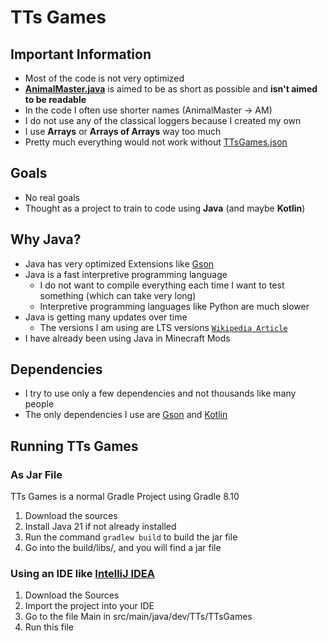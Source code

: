 # TTs Games

## Important Information

- Most of the code is not very optimized
- [**AnimalMaster.java**](src/main/java/dev/TTs/TTsGames/Games/AnimalMaster/AnimalMaster.java) is aimed to be as short as possible and **isn't aimed to be readable**
- In the code I often use shorter names (AnimalMaster → AM)
- I do not use any of the classical loggers because I created my own
- I use **Arrays** or **Arrays of Arrays** way too much
- Pretty much everything would not work without [TTsGames.json](src/main/resources/TTsGames.json)

## Goals

 - No real goals
 - Thought as a project to train to code using **Java** (and maybe **Kotlin**)

## Why Java?

- Java has very optimized Extensions like [Gson](https://github.com/google/gson)
- Java is a fast interpretive programming language
  - I do not want to compile everything each time I want to test something (which can take very long)
  - Interpretive programming languages like Python are much slower
- Java is getting many updates over time
  - The versions I am using are LTS versions [```Wikipedia Article```](https://en.wikipedia.org/wiki/Java_version_history#Release_table)
- I have already been using Java in Minecraft Mods

## Dependencies 

- I try to use only a few dependencies and not thousands like many people
- The only dependencies I use are [Gson](https://github.com/google/gson) and [Kotlin](https://github.com/JetBrains/kotlin)

## Running TTs Games

### As Jar File

TTs Games is a normal Gradle Project using Gradle 8.10

1. Download the sources
2. Install Java 21 if not already installed
3. Run the command ```gradlew build``` to build the jar file
4. Go into the build/libs/, and you will find a jar file

### Using an IDE like [IntelliJ IDEA](https://www.jetbrains.com/idea)

1. Download the Sources
2. Import the project into your IDE
3. Go to the file Main in src/main/java/dev/TTs/TTsGames
4. Run this file